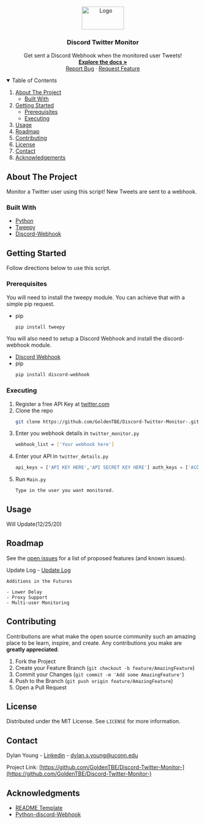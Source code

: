 <!-- PROJECT LOGO -->
<br />
<p align="center">
  <a href="https://github.com/othneildrew/Best-README-Template">
    <img src="https://static.integromat.com/img/templates/2972.png" alt="Logo" width="110" height="60">
  </a>
    
  <h3 align="center">Discord Twitter Monitor</h3>
    
  <p align="center">
    Get sent a Discord Webhook when the monitored user Tweets!
    <br />
    <a href="https://github.com/GoldenTBE/Discord-Twitter-Monitor-"><strong>Explore the docs »</strong></a>
    <br />
    <a href="https://github.com/GoldenTBE/Discord-Twitter-Monitor-/issues">Report Bug</a>
    ·
    <a href="https://github.com/GoldenTBE/Discord-Twitter-Monitor-/issues">Request Feature</a>
  </p>
</p>



<!-- TABLE OF CONTENTS -->
<details open="open">
  <summary>Table of Contents</summary>
  <ol>
    <li>
      <a href="#about-the-project">About The Project</a>
      <ul>
        <li><a href="#built-with">Built With</a></li>
      </ul>
    </li>
    <li>
      <a href="#getting-started">Getting Started</a>
      <ul>
        <li><a href="#prerequisites">Prerequisites</a></li>
        <li><a href="#Executing">Executing</a></li>
      </ul>
    </li>
    <li><a href="#usage">Usage</a></li>
    <li><a href="#roadmap">Roadmap</a></li>
    <li><a href="#contributing">Contributing</a></li>
    <li><a href="#license">License</a></li>
    <li><a href="#contact">Contact</a></li>
    <li><a href="#acknowledgements">Acknowledgements</a></li>
  </ol>
</details>



<!-- ABOUT THE PROJECT -->
## About The Project


Monitor a Twitter user using this script! New Tweets are sent to a webhook.


### Built With


* [Python](https://www.python.org/)
* [Tweepy](https://www.tweepy.org/)
* [Discord-Webhook](https://github.com/lovvskillz/python-discord-webhook)



<!-- GETTING STARTED -->
## Getting Started

Follow directions below to use this script.

### Prerequisites

You will need to install the tweepy module. You can achieve that with a simple pip request.
* pip
  ```sh
  pip install tweepy
  ```
You will also need to setup a Discord Webhook and install the discord-webhook module. 
* [Discord Webhook](https://support.discord.com/hc/en-us/articles/228383668-Intro-to-Webhooks)
* pip
  ```sh
  pip install discord-webhook
  ```

### Executing

1. Register a free API Key at [twitter.com](https://twitter.com)
2. Clone the repo
   ```sh
   git clone https://github.com/GoldenTBE/Discord-Twitter-Monitor-.git
   ```
3. Enter you webhook details in `twitter_monitor.py`
   ```sh
   webhook_list = ['Your webhook here']
   ```
4. Enter your API in `twitter_details.py`
   ```py
   api_keys = ['API KEY HERE','API SECRET KEY HERE'] auth_keys = ['ACCESS TOKEN HERE','ACESS TOKEN SECRET HERE']
   ```
5. Run `Main.py`
   ```
   Type in the user you want monitored. 
   ```



<!-- USAGE EXAMPLES -->
## Usage

Will Update(12/25/20)



<!-- ROADMAP -->
## Roadmap

See the [open issues](https://github.com/othneildrew/Best-README-Template/issues) for a list of proposed features (and known issues).

Update Log - [Update Log](https://github.com/GoldenTBE/Discord-Twitter-Monitor-/blob/master/update_log.md)

```Additions in the Futures```
  ``` 
  - Lower Delay 
  - Proxy Support
  - Multi-user Monitoring
  ```
<!-- CONTRIBUTING -->
## Contributing

Contributions are what make the open source community such an amazing place to be learn, inspire, and create. Any contributions you make are **greatly appreciated**.

1. Fork the Project
2. Create your Feature Branch (`git checkout -b feature/AmazingFeature`)
3. Commit your Changes (`git commit -m 'Add some AmazingFeature'`)
4. Push to the Branch (`git push origin feature/AmazingFeature`)
5. Open a Pull Request



<!-- LICENSE -->
## License

Distributed under the MIT License. See `LICENSE` for more information.



<!-- CONTACT -->
## Contact

Dylan Young - [Linkedin](https://www.linkedin.com/in/dylan-young-1a565a1b7/) - dylan.s.young@uconn.edu

Project Link: [https://github.com/GoldenTBE/Discord-Twitter-Monitor-](https://github.com/GoldenTBE/Discord-Twitter-Monitor-)


<!-- Acknowledgments -->
## Acknowledgments 

* [README Template](https://github.com/othneildrew/Best-README-Template/edit/master/README.md)
* [Python-discord-Webhook](https://github.com/lovvskillz/python-discord-webhook)